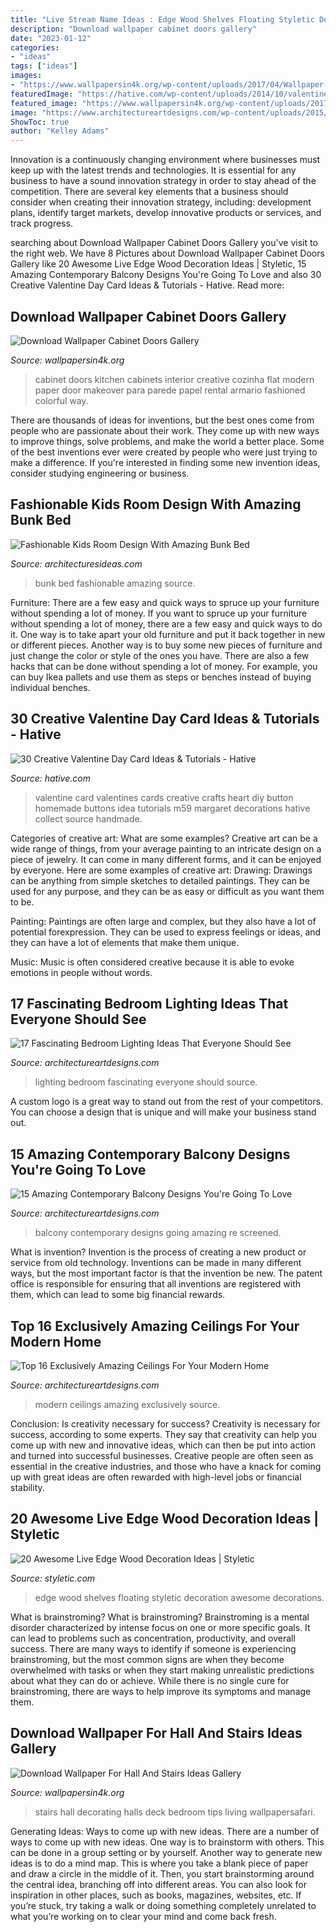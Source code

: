 ```yaml
---
title: "Live Stream Name Ideas : Edge Wood Shelves Floating Styletic Decoration Awesome Decorations"
description: "Download wallpaper cabinet doors gallery"
date: "2023-01-12"
categories:
- "ideas"
tags: ["ideas"]
images:
- "https://www.wallpapersin4k.org/wp-content/uploads/2017/04/Wallpaper-For-Hall-And-Stairs-Ideas-5.jpg"
featuredImage: "https://hative.com/wp-content/uploads/2014/10/valentine-card-ideas/7-valentine-card-ideas.jpg"
featured_image: "https://www.wallpapersin4k.org/wp-content/uploads/2017/04/Wallpaper-Cabinet-Doors.jpg"
image: "https://www.architectureartdesigns.com/wp-content/uploads/2015/10/642-630x752.jpg"
ShowToc: true
author: "Kelley Adams"
---
```



Innovation is a continuously changing environment where businesses must keep up with the latest trends and technologies. It is essential for any business to have a sound innovation strategy in order to stay ahead of the competition. There are several key elements that a business should consider when creating their innovation strategy, including: development plans, identify target markets, develop innovative products or services, and track progress.

	

		
searching about Download Wallpaper Cabinet Doors Gallery you've visit to the right web. We have 8 Pictures about Download Wallpaper Cabinet Doors Gallery like 20 Awesome Live Edge Wood Decoration Ideas | Styletic, 15 Amazing Contemporary Balcony Designs You&#039;re Going To Love and also 30 Creative Valentine Day Card Ideas &amp; Tutorials - Hative. Read more:
		
    
## Download Wallpaper Cabinet Doors Gallery

<img loading=lazy src="https://www.wallpapersin4k.org/wp-content/uploads/2017/04/Wallpaper-Cabinet-Doors.jpg" onerror="this.onerror=null;this.src='https://tse4.mm.bing.net/th?id=OIP.RuSJZCFiHKZh8i8Kz_2n0wHaKH&amp;pid=15.1';" alt="Download Wallpaper Cabinet Doors Gallery">

_Source: wallpapersin4k.org_

>cabinet doors kitchen cabinets interior creative cozinha flat modern paper door makeover para parede papel rental armario fashioned colorful way. 

	

There are thousands of ideas for inventions, but the best ones come from people who are passionate about their work. They come up with new ways to improve things, solve problems, and make the world a better place. Some of the best inventions ever were created by people who were just trying to make a difference. If you're interested in finding some new invention ideas, consider studying engineering or business.

    
## Fashionable Kids Room Design With Amazing Bunk Bed

<img loading=lazy src="http://architecturesideas.com/wp-content/uploads/2017/05/04-36.jpg" onerror="this.onerror=null;this.src='https://tse4.mm.bing.net/th?id=OIP.WUxA1KAUkOl27OEiL1toowHaFj&amp;pid=15.1';" alt="Fashionable Kids Room Design With Amazing Bunk Bed">

_Source: architecturesideas.com_

>bunk bed fashionable amazing source. 

	

Furniture: There are a few easy and quick ways to spruce up your furniture without spending a lot of money.
If you want to spruce up your furniture without spending a lot of money, there are a few easy and quick ways to do it. One way is to take apart your old furniture and put it back together in new or different pieces. Another way is to buy some new pieces of furniture and just change the color or style of the ones you have. There are also a few hacks that can be done without spending a lot of money. For example, you can buy Ikea pallets and use them as steps or benches instead of buying individual benches.

    
## 30 Creative Valentine Day Card Ideas &amp; Tutorials - Hative

<img loading=lazy src="https://hative.com/wp-content/uploads/2014/10/valentine-card-ideas/7-valentine-card-ideas.jpg" onerror="this.onerror=null;this.src='https://tse2.mm.bing.net/th?id=OIP.1xfZG0KOL_AQO8qfJ1GFTwHaKa&amp;pid=15.1';" alt="30 Creative Valentine Day Card Ideas &amp; Tutorials - Hative">

_Source: hative.com_

>valentine card valentines cards creative crafts heart diy button homemade buttons idea tutorials m59 margaret decorations hative collect source handmade. 

	

Categories of creative art: What are some examples?
Creative art can be a wide range of things, from your average painting to an intricate design on a piece of jewelry. It can come in many different forms, and it can be enjoyed by everyone. Here are some examples of creative art:
Drawing: Drawings can be anything from simple sketches to detailed paintings. They can be used for any purpose, and they can be as easy or difficult as you want them to be.

Painting: Paintings are often large and complex, but they also have a lot of potential forexpression. They can be used to express feelings or ideas, and they can have a lot of elements that make them unique.

Music: Music is often considered creative because it is able to evoke emotions in people without words.

    
## 17 Fascinating Bedroom Lighting Ideas That Everyone Should See

<img loading=lazy src="https://www.architectureartdesigns.com/wp-content/uploads/2016/08/11-28.jpg" onerror="this.onerror=null;this.src='https://tse2.mm.bing.net/th?id=OIP.SYUCZS49Sy2Wqa5bhFhi1wHaFB&amp;pid=15.1';" alt="17 Fascinating Bedroom Lighting Ideas That Everyone Should See">

_Source: architectureartdesigns.com_

>lighting bedroom fascinating everyone should source. 

	

A custom logo is a great way to stand out from the rest of your competitors. You can choose a design that is unique and will make your business stand out.

    
## 15 Amazing Contemporary Balcony Designs You&#039;re Going To Love

<img loading=lazy src="https://www.architectureartdesigns.com/wp-content/uploads/2017/06/15-Amazing-Contemporary-Balcony-Designs-Youre-Going-To-Love-14-630x881.jpg" onerror="this.onerror=null;this.src='https://tse3.mm.bing.net/th?id=OIP.ggm_tI2NVw2WesCgqFS7qgHaKW&amp;pid=15.1';" alt="15 Amazing Contemporary Balcony Designs You&#039;re Going To Love">

_Source: architectureartdesigns.com_

>balcony contemporary designs going amazing re screened. 

	

What is invention?
Invention is the process of creating a new product or service from old technology. Inventions can be made in many different ways, but the most important factor is that the invention be new. 
The patent office is responsible for ensuring that all inventions are registered with them, which can lead to some big financial rewards.

    
## Top 16 Exclusively Amazing Ceilings For Your Modern Home

<img loading=lazy src="https://www.architectureartdesigns.com/wp-content/uploads/2015/10/642-630x752.jpg" onerror="this.onerror=null;this.src='https://tse1.mm.bing.net/th?id=OIP.g0oDaf7AKDdn3A6GDGeu7wHaI1&amp;pid=15.1';" alt="Top 16 Exclusively Amazing Ceilings For Your Modern Home">

_Source: architectureartdesigns.com_

>modern ceilings amazing exclusively source. 

	

Conclusion: Is creativity necessary for success?
Creativity is necessary for success, according to some experts. They say that creativity can help you come up with new and innovative ideas, which can then be put into action and turned into successful businesses. Creative people are often seen as essential in the creative industries, and those who have a knack for coming up with great ideas are often rewarded with high-level jobs or financial stability.

    
## 20 Awesome Live Edge Wood Decoration Ideas | Styletic

<img loading=lazy src="https://styletic.com/wp-content/uploads/2018/03/live-edge-wood-decorations/15-live-edge-wood-decoration-ideas.jpg" onerror="this.onerror=null;this.src='https://tse3.mm.bing.net/th?id=OIP.MeEQNUig71hRc5P2Ktz3OgHaQ-&amp;pid=15.1';" alt="20 Awesome Live Edge Wood Decoration Ideas | Styletic">

_Source: styletic.com_

>edge wood shelves floating styletic decoration awesome decorations. 

	

What is brainstroming?
What is brainstroming? Brainstroming is a mental disorder characterized by intense focus on one or more specific goals. It can lead to problems such as concentration, productivity, and overall success. There are many ways to identify if someone is experiencing brainstroming, but the most common signs are when they become overwhelmed with tasks or when they start making unrealistic predictions about what they can do or achieve. While there is no single cure for brainstroming, there are ways to help improve its symptoms and manage them.

    
## Download Wallpaper For Hall And Stairs Ideas Gallery

<img loading=lazy src="https://www.wallpapersin4k.org/wp-content/uploads/2017/04/Wallpaper-For-Hall-And-Stairs-Ideas-5.jpg" onerror="this.onerror=null;this.src='https://tse3.mm.bing.net/th?id=OIP.tqmHffp49QYPmv7BQJ1EXQHaLH&amp;pid=15.1';" alt="Download Wallpaper For Hall And Stairs Ideas Gallery">

_Source: wallpapersin4k.org_

>stairs hall decorating halls deck bedroom tips living wallpapersafari. 

	

Generating Ideas: Ways to come up with new ideas.
There are a number of ways to come up with new ideas. One way is to brainstorm with others. This can be done in a group setting or by yourself. Another way to generate new ideas is to do a mind map. This is where you take a blank piece of paper and draw a circle in the middle of it. Then, you start brainstorming around the central idea, branching off into different areas. You can also look for inspiration in other places, such as books, magazines, websites, etc. If you’re stuck, try taking a walk or doing something completely unrelated to what you’re working on to clear your mind and come back fresh.


